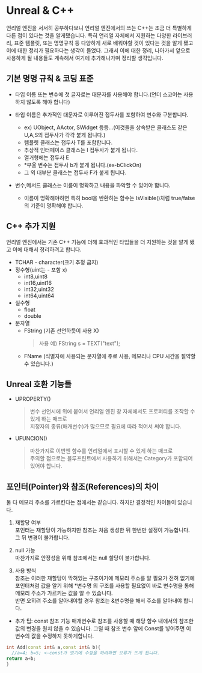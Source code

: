 # Unreal & C++

언리얼 엔진을 서서히 공부하다보니 언리얼 엔진에서의 쓰는 C++는 조금 더 특별하게 다른 점이 있다는 것을 알게됐습니다.
특히 언리얼 자체에서 지원하는 다양한 라이브러리, 표준 템플릿, 또는 명명규칙 등 다양하게 새로 배워야할 것이 있다는 것을 알게 됐고 이에 대한 정리가 필요하다는 생각이 들었다. 그래서 이에 대한 정리, 나아가서 앞으로 사용하게 될 내용들도 계속해서 여기에 추가해나가며 정리할 생각입니다.

## 기본 명명 규칙 & 코딩 표준

- 타입 이름 또는 변수에 첫 글자로는 대문자를 사용해야 합니다.(언더 스코어는 사용하지 않도록 해야 합니다)

* 타입 이름은 추가적인 대문자로 이루어진 접두사를 포함하여 변수와 구분합니다.

  - ex) UObject, AActor, SWidget 등등...(이것들을 상속받은 클래스도 같은 U,A,S의 접두사가 각각 붙게 됩니다.)
  - 템플릿 클래스는 접두사 T를 포함합니다.
  - 추상적 인터페이스 클래스는 I 접두사가 붙게 됩니다.
  - 열거형에는 접두사 E
  - \*부울 변수는 접두사 b가 붙게 됩니다.(ex-bClickOn)
  - 그 외 대부분 클래스는 접두사 F가 붙게 됩니다.

* 변수,메서드 클래스는 이름이 명확하고 내용을 파악할 수 있어야 합니다.
  - 이름이 명확해야하면 특히 bool을 반환하는 함수는 IsVisible()처럼 true/false의 기준이 명확해야 합니다.

## C++ 추가 지원

언리얼 엔진에서는 기존 C++ 기능에 더해 효과적인 타입들을 더 지원하는 것을 알게 됐고 이에 대해서 정리하려고 합니다.

- TCHAR - character(크기 추정 금지)
- 정수형(uint는 - 포함 x)
  - int8,uint8
  - int16,uint16
  - int32,uint32
  - int64,uint64
- 실수형
  - float
  - double
- 문자열
  - FString (기존 선언하듯이 사용 X)
    > 사용 예) FString s = TEXT("text");
  - FName (식별자에 사용되는 문자열에 주로 사용, 메모리나 CPU 시간을 절약할 수 있습니다.)

## Unreal 호환 기능들

- UPROPERTY()

  > 변수 선언시에 위에 붙여서 언리얼 엔진 창 자체에서도 프로퍼티를 조작할 수 있게 하는 매크로<br>
  > 지정자의 종류(매개변수)가 많으므로 필요에 따라 적어서 써야 합니다.

- UFUNCION()
  > 마찬가지로 이번엔 함수를 언리얼에서 표시할 수 있게 하는 매크로<br>
  > 주의할 점으로는 블루프린트에서 사용하기 위해서는 Category가 포함되어 있어야 합니다.

## 포인터(Pointer)와 참조(References)의 차이

둘 다 메모리 주소를 가르킨다는 점에서는 같습니다. 하지만 결정적인 차이들이 있습니다.

1. 재할당 여부<br>
   포인터는 재할당이 가능하지만 참조는 처음 생성한 뒤 한번만 설정이 가능합니다. 그 뒤 변경이 불가합니다.

2. null 가능<br>
   마찬가지로 안정성을 위해 참조에서는 null 할당이 불가합니다.

3. 사용 방식<br>
   참조는 이러한 재할당이 막혀있는 구조이기에 메모리 주소를 알 필요가 전혀 없기에 포인터처럼 값을 알기 위해 \*변수명 의 구조를 사용할 필요없이 바로 변수명을 통해 메모리 주소가 가르키는 값을 알 수 있습니다.<br>
   반면 오히려 주소를 알아내야할 경우 참조는 &변수명을 해서 주소를 알아내야 합니다.

- 추가 팁: const 참조 기능
  매개변수로 참조를 사용할 때 해당 함수 내에서의 참조한 값의 변경을 원치 않을 수 있습니다. 그럴 때 참조 변수 앞에 Const를 넣어주면 이 변수의 값을 수정하지 못하게합니다.

```C++
int Add(const int& a,const int& b){
  //a=4; b=5; <-const가 있기에 수정을 하려하면 오류가 뜨게 됩니다.
return a+b;
}
```
